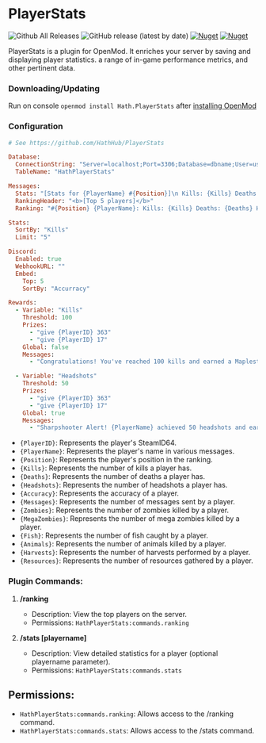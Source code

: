 # PlayerStats
![Github All Releases](https://img.shields.io/github/downloads/HathHub/PlayerStats/total?label=Downloads) ![GitHub release (latest by date)](https://img.shields.io/github/v/release/HathHub/PlayerStats?label=Version) [![Nuget](https://img.shields.io/nuget/v/Hath.PlayerStats)](https://www.nuget.org/packages/Hath.PlayerStats/)
[![Nuget](https://img.shields.io/nuget/dt/Hath.PlayerStats?label=nuget%20downloads)](https://www.nuget.org/packages/Hath.PlayerStats/)

PlayerStats is a plugin for OpenMod. It enriches your server by saving and displaying player statistics.  a range of in-game performance metrics, and other pertinent data.
### Downloading/Updating
Run on console `openmod install Hath.PlayerStats` after [installing OpenMod](https://openmod.github.io/openmod-docs/userdoc/installation/unturned.html)
### Configuration
```ruby
# See https://github.com/HathHub/PlayerStats

Database:
  ConnectionString: "Server=localhost;Port=3306;Database=dbname;User=username;Password=password;"
  TableName: "HathPlayerStats"

Messages:
  Stats: "[Stats for {PlayerName} #{Position}]\n Kills: {Kills} Deaths: {Deaths} Headshots: {Headshots} Accuracy: {Accuracy}\n Messages: {Messages} Zombies: {Zombies} Megas: {MegaZombies}\nFish: {Fish} Animals: {Animals} Harvests: {Harvests} Resources: {Resources}"
  RankingHeader: "<b>[Top 5 players]</b>"
  Ranking: "#{Position} {PlayerName}: Kills: {Kills} Deaths: {Deaths} Headshots: {Headshots} Accuracy: {Accuracy}"

Stats:
  SortBy: "Kills"
  Limit: "5"

Discord:
  Enabled: true    
  WebhookURL: ""
  Embed:
    Top: 5
    SortBy: "Accurracy"

Rewards:
  - Variable: "Kills"
    Threshold: 100
    Prizes:
      - "give {PlayerID} 363"
      - "give {PlayerID} 17"
    Global: false
    Messages:
      - "Congratulations! You've reached 100 kills and earned a Maplestrike and Drum."

  - Variable: "Headshots"
    Threshold: 50
    Prizes:
      - "give {PlayerID} 363"
      - "give {PlayerID} 17"
    Global: true
    Messages:
      - "Sharpshooter Alert! {PlayerName} achieved 50 headshots and earned a Maplestrike. Everyone, cheer!"

```
- `{PlayerID}`: Represents the player's SteamID64.
- `{PlayerName}`: Represents the player's name in various messages.
- `{Position}`: Represents the player's position in the ranking.
- `{Kills}`: Represents the number of kills a player has.
- `{Deaths}`: Represents the number of deaths a player has.
- `{Headshots}`: Represents the number of headshots a player has.
- `{Accuracy}`: Represents the accuracy of a player.
- `{Messages}`: Represents the number of messages sent by a player.
- `{Zombies}`: Represents the number of zombies killed by a player.
- `{MegaZombies}`: Represents the number of mega zombies killed by a player.
- `{Fish}`: Represents the number of fish caught by a player.
- `{Animals}`: Represents the number of animals killed by a player.
- `{Harvests}`: Represents the number of harvests performed by a player.
- `{Resources}`: Represents the number of resources gathered by a player.

### Plugin Commands:

1. **/ranking**
   - Description: View the top players on the server.
   - Permissions: `HathPlayerStats:commands.ranking`

2. **/stats [playername]**
   - Description: View detailed statistics for a player (optional playername parameter).
   - Permissions: `HathPlayerStats:commands.stats`

## Permissions:

- `HathPlayerStats:commands.ranking`: Allows access to the /ranking command.
- `HathPlayerStats:commands.stats`: Allows access to the /stats command.

